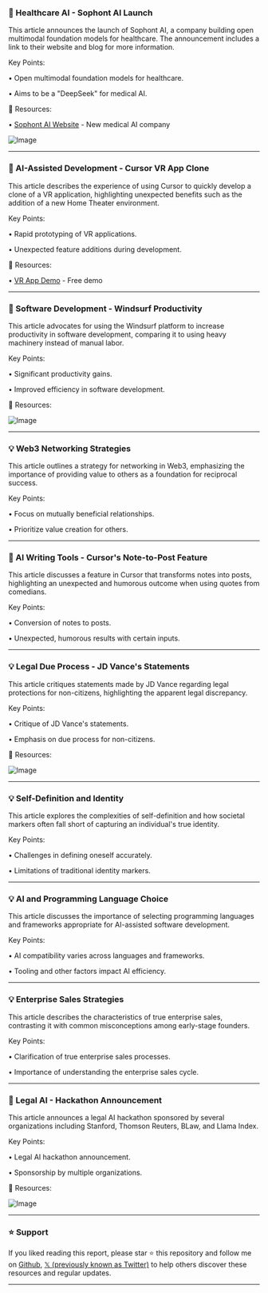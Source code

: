 ### 🤖 Healthcare AI - Sophont AI Launch

This article announces the launch of Sophont AI, a company building open multimodal foundation models for healthcare.  The announcement includes a link to their website and blog for more information.

Key Points:

• Open multimodal foundation models for healthcare.

• Aims to be a "DeepSeek" for medical AI.


🔗 Resources:

• [Sophont AI Website](https://x.com/SophontAI) -  New medical AI company

![Image](https://pbs.twimg.com/media/GnZD8UZbkAAMWzi?format=jpg&name=small)


---
### 🚀 AI-Assisted Development - Cursor VR App Clone

This article describes the experience of using Cursor to quickly develop a clone of a VR application, highlighting unexpected benefits such as the addition of a new Home Theater environment.

Key Points:

• Rapid prototyping of VR applications.

• Unexpected feature additions during development.


🔗 Resources:

• [VR App Demo](https://meta.com/experiences/fluid/6946182742093178) - Free demo


---
### 🚀 Software Development - Windsurf Productivity

This article advocates for using the Windsurf platform to increase productivity in software development, comparing it to using heavy machinery instead of manual labor.

Key Points:

• Significant productivity gains.

• Improved efficiency in software development.


🔗 Resources:

![Image](https://pbs.twimg.com/media/GncD4ufXsAA6qbn?format=png&name=small)


---
### 💡 Web3 Networking Strategies

This article outlines a strategy for networking in Web3, emphasizing the importance of providing value to others as a foundation for reciprocal success.

Key Points:

• Focus on mutually beneficial relationships.

• Prioritize value creation for others.


---
### 🚀 AI Writing Tools - Cursor's Note-to-Post Feature

This article discusses a feature in Cursor that transforms notes into posts, highlighting an unexpected and humorous outcome when using quotes from comedians.

Key Points:

•  Conversion of notes to posts.

• Unexpected, humorous results with certain inputs.


---
### 💡 Legal Due Process - JD Vance's Statements

This article critiques statements made by JD Vance regarding legal protections for non-citizens, highlighting the apparent legal discrepancy.

Key Points:

•  Critique of JD Vance's statements.

• Emphasis on due process for non-citizens.


🔗 Resources:

![Image](https://pbs.twimg.com/media/GneBjaNWcAAp7b6?format=jpg&name=small)


---
### 💡 Self-Definition and Identity

This article explores the complexities of self-definition and how societal markers often fall short of capturing an individual's true identity.

Key Points:

•  Challenges in defining oneself accurately.

•  Limitations of traditional identity markers.


---
### 💡 AI and Programming Language Choice

This article discusses the importance of selecting programming languages and frameworks appropriate for AI-assisted software development.

Key Points:

• AI compatibility varies across languages and frameworks.

• Tooling and other factors impact AI efficiency.


---
### 💡 Enterprise Sales Strategies

This article describes the characteristics of true enterprise sales, contrasting it with common misconceptions among early-stage founders.

Key Points:

•  Clarification of true enterprise sales processes.

•  Importance of understanding the enterprise sales cycle.


---
### 🚀 Legal AI - Hackathon Announcement

This article announces a legal AI hackathon sponsored by several organizations including Stanford, Thomson Reuters, BLaw, and Llama Index.

Key Points:

• Legal AI hackathon announcement.

• Sponsorship by multiple organizations.


🔗 Resources:

![Image](https://pbs.twimg.com/media/Gndtl8laMAMN5oY?format=jpg&name=900x900)


---

### ⭐️ Support

If you liked reading this report, please star ⭐️ this repository and follow me on [Github](https://github.com/Drix10), [𝕏 (previously known as Twitter)](https://x.com/DRIX_10_) to help others discover these resources and regular updates.

---
